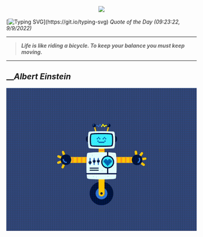 <p align='center'><img src='https://komarev.com/ghpvc/?username=hungpurdie&label=Total+Vistors&color=brightgreen&style=plastic'></p> 

[![Typing SVG](https://readme-typing-svg.herokuapp.com?font=Press+Start+2P&color=C2F784&size=35&width=900&height=100&lines=Hello+World%2C+I'm+Hung+!)](https://git.io/typing-svg) 
 _Quote of the Day (09:23:22, 9/9/2022)_
___
>**_Life is like riding a bicycle. To keep your balance you must keep moving._**
___

## __**_Albert Einstein_**

![RobotDance](src/assets/images/robot-dancing-dribble.gif?style=center)

